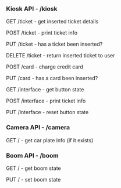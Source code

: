 ### Kiosk API - /kiosk

GET /ticket - get inserted ticket details

POST /ticket - print ticket info

PUT /ticket - has a ticket been inserted?

DELETE /ticket - return inserted ticket to user

POST /card - charge credit card

PUT /card - has a card been inserted?

GET /interface - get button state

POST /interface - print ticket info

PUT /interface - reset button state

### Camera API - /camera

GET / - get car plate info (if it exists)

### Boom API - /boom

GET / - get boom state

PUT / - set boom state
